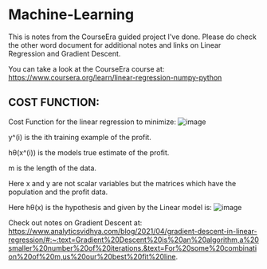 # Machine-Learning

This is notes from the CourseEra guided project I've done. Please do check the other word document for additional notes and links on Linear Regression and Gradient Descent.

You can take a look at the CourseEra course at: https://www.coursera.org/learn/linear-regression-numpy-python

## COST FUNCTION:

Cost Function for the linear regression to minimize:
![image](https://user-images.githubusercontent.com/63281063/184524885-1435ff44-3cfa-405c-a69f-27a26995ac6a.png)

y^(i) is the ith training example of the profit.

hθ(x^(i)) is the models true estimate of the profit.

m is the length of the data.

Here x and y are not scalar variables but the matrices which have the population and the profit data.


Here hθ(x) is the hypothesis and given by the Linear model is:
![image](https://user-images.githubusercontent.com/63281063/184524912-2083bc1e-b038-4049-b16e-55ed4cff04a0.png)


Check out notes on Gradient Descent at: https://www.analyticsvidhya.com/blog/2021/04/gradient-descent-in-linear-regression/#:~:text=Gradient%20Descent%20is%20an%20algorithm,a%20smaller%20number%20of%20iterations.&text=For%20some%20combination%20of%20m,us%20our%20best%20fit%20line.
